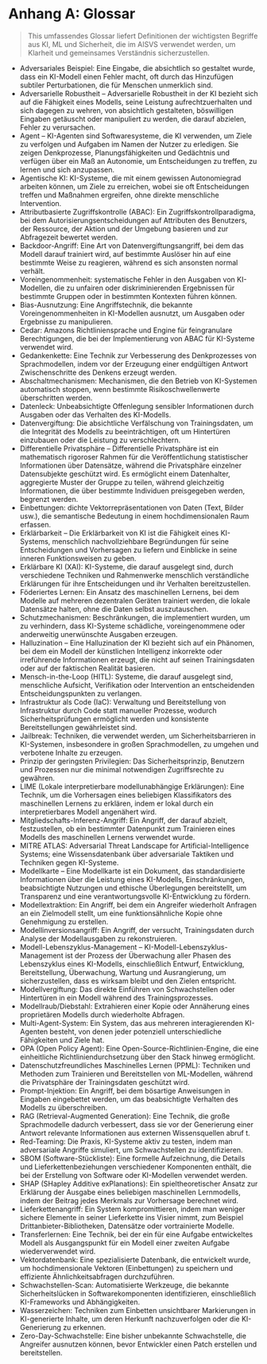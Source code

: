 # Anhang A: Glossar

>This umfassendes Glossar liefert Definitionen der wichtigsten Begriffe aus KI, ML und Sicherheit, die im AISVS verwendet werden, um Klarheit und gemeinsames Verständnis sicherzustellen.

* Adversariales Beispiel: Eine Eingabe, die absichtlich so gestaltet wurde, dass ein KI-Modell einen Fehler macht, oft durch das Hinzufügen subtiler Perturbationen, die für Menschen unmerklich sind.
  ​
* Adversarielle Robustheit – Adversarielle Robustheit in der KI bezieht sich auf die Fähigkeit eines Modells, seine Leistung aufrechtzuerhalten und sich dagegen zu wehren, von absichtlich gestalteten, böswilligen Eingaben getäuscht oder manipuliert zu werden, die darauf abzielen, Fehler zu verursachen.
  ​
* Agent – KI-Agenten sind Softwaresysteme, die KI verwenden, um Ziele zu verfolgen und Aufgaben im Namen der Nutzer zu erledigen. Sie zeigen Denkprozesse, Planungsfähigkeiten und Gedächtnis und verfügen über ein Maß an Autonomie, um Entscheidungen zu treffen, zu lernen und sich anzupassen.
  ​
* Agentische KI: KI-Systeme, die mit einem gewissen Autonomiegrad arbeiten können, um Ziele zu erreichen, wobei sie oft Entscheidungen treffen und Maßnahmen ergreifen, ohne direkte menschliche Intervention.
  ​
* Attributbasierte Zugriffskontrolle (ABAC): Ein Zugriffskontrollparadigma, bei dem Autorisierungsentscheidungen auf Attributen des Benutzers, der Ressource, der Aktion und der Umgebung basieren und zur Abfragezeit bewertet werden.
  ​
* Backdoor-Angriff: Eine Art von Datenvergiftungsangriff, bei dem das Modell darauf trainiert wird, auf bestimmte Auslöser hin auf eine bestimmte Weise zu reagieren, während es sich ansonsten normal verhält.
  ​
* Voreingenommenheit: systematische Fehler in den Ausgaben von KI-Modellen, die zu unfairen oder diskriminierenden Ergebnissen für bestimmte Gruppen oder in bestimmten Kontexten führen können.
  ​
* Bias-Ausnutzung: Eine Angriffstechnik, die bekannte Voreingenommenheiten in KI-Modellen ausnutzt, um Ausgaben oder Ergebnisse zu manipulieren.
  ​
* Cedar: Amazons Richtliniensprache und Engine für feingranulare Berechtigungen, die bei der Implementierung von ABAC für KI-Systeme verwendet wird.
  ​
* Gedankenkette: Eine Technik zur Verbesserung des Denkprozesses von Sprachmodellen, indem vor der Erzeugung einer endgültigen Antwort Zwischenschritte des Denkens erzeugt werden.
  ​
* Abschaltmechanismen: Mechanismen, die den Betrieb von KI-Systemen automatisch stoppen, wenn bestimmte Risikoschwellenwerte überschritten werden.
  ​
* Datenleck: Unbeabsichtigte Offenlegung sensibler Informationen durch Ausgaben oder das Verhalten des KI-Modells.
  ​
* Datenvergiftung: Die absichtliche Verfälschung von Trainingsdaten, um die Integrität des Modells zu beeinträchtigen, oft um Hintertüren einzubauen oder die Leistung zu verschlechtern.
  ​
* Differentielle Privatsphäre – Differentielle Privatsphäre ist ein mathematisch rigoroser Rahmen für die Veröffentlichung statistischer Informationen über Datensätze, während die Privatsphäre einzelner Datensubjekte geschützt wird. Es ermöglicht einem Datenhalter, aggregierte Muster der Gruppe zu teilen, während gleichzeitig Informationen, die über bestimmte Individuen preisgegeben werden, begrenzt werden.
  ​
* Einbettungen: dichte Vektorrepräsentationen von Daten (Text, Bilder usw.), die semantische Bedeutung in einem hochdimensionalen Raum erfassen.
  ​
* Erklärbarkeit – Die Erklärbarkeit von KI ist die Fähigkeit eines KI-Systems, menschlich nachvollziehbare Begründungen für seine Entscheidungen und Vorhersagen zu liefern und Einblicke in seine inneren Funktionsweisen zu geben.
  ​
* Erklärbare KI (XAI): KI-Systeme, die darauf ausgelegt sind, durch verschiedene Techniken und Rahmenwerke menschlich verständliche Erklärungen für ihre Entscheidungen und ihr Verhalten bereitzustellen.
  ​
* Föderiertes Lernen: Ein Ansatz des maschinellen Lernens, bei dem Modelle auf mehreren dezentralen Geräten trainiert werden, die lokale Datensätze halten, ohne die Daten selbst auszutauschen.
  ​
* Schutzmechanismen: Beschränkungen, die implementiert wurden, um zu verhindern, dass KI-Systeme schädliche, voreingenommene oder anderweitig unerwünschte Ausgaben erzeugen.
  ​
* Halluzination – Eine Halluzination der KI bezieht sich auf ein Phänomen, bei dem ein Modell der künstlichen Intelligenz inkorrekte oder irreführende Informationen erzeugt, die nicht auf seinen Trainingsdaten oder auf der fak­ti­schen Realität basieren.
  ​
* Mensch-in-the-Loop (HITL): Systeme, die darauf ausgelegt sind, menschliche Aufsicht, Verifikation oder Intervention an entscheidenden Entscheidungspunkten zu verlangen.
  ​
* Infrastruktur als Code (IaC): Verwaltung und Bereitstellung von Infrastruktur durch Code statt manueller Prozesse, wodurch Sicherheitsprüfungen ermöglicht werden und konsistente Bereitstellungen gewährleistet sind.
  ​
* Jailbreak: Techniken, die verwendet werden, um Sicherheitsbarrieren in KI-Systemen, insbesondere in großen Sprachmodellen, zu umgehen und verbotene Inhalte zu erzeugen.
  ​
* Prinzip der geringsten Privilegien: Das Sicherheitsprinzip, Benutzern und Prozessen nur die minimal notwendigen Zugriffsrechte zu gewähren.
  ​
* LIME (Lokale interpretierbare modellunabhängige Erklärungen): Eine Technik, um die Vorhersagen eines beliebigen Klassifikators des maschinellen Lernens zu erklären, indem er lokal durch ein interpretierbares Modell angenähert wird.
  ​
* Mitgliedschafts-Inferenz-Angriff: Ein Angriff, der darauf abzielt, festzustellen, ob ein bestimmter Datenpunkt zum Trainieren eines Modells des maschinellen Lernens verwendet wurde.
  ​
* MITRE ATLAS: Adversarial Threat Landscape for Artificial-Intelligence Systems; eine Wissensdatenbank über adversariale Taktiken und Techniken gegen KI-Systeme.
  ​
* Modellkarte – Eine Modellkarte ist ein Dokument, das standardisierte Informationen über die Leistung eines KI-Modells, Einschränkungen, beabsichtigte Nutzungen und ethische Überlegungen bereitstellt, um Transparenz und eine verantwortungsvolle KI-Entwicklung zu fördern.
  ​
* Modellextraktion: Ein Angriff, bei dem ein Angreifer wiederholt Anfragen an ein Zielmodell stellt, um eine funktionsähnliche Kopie ohne Genehmigung zu erstellen.
  ​
* Modellinversionsangriff: Ein Angriff, der versucht, Trainingsdaten durch Analyse der Modellausgaben zu rekonstruieren.
  ​
* Modell-Lebenszyklus-Management – KI-Modell-Lebenszyklus-Management ist der Prozess der Überwachung aller Phasen des Lebenszyklus eines KI-Modells, einschließlich Entwurf, Entwicklung, Bereitstellung, Überwachung, Wartung und Ausrangierung, um sicherzustellen, dass es wirksam bleibt und den Zielen entspricht.
  ​
* Modellvergiftung: Das direkte Einführen von Schwachstellen oder Hintertüren in ein Modell während des Trainingsprozesses.
  ​
* Modellraub/Diebstahl: Extrahieren einer Kopie oder Annäherung eines proprietären Modells durch wiederholte Abfragen.
  ​
* Multi-Agent-System: Ein System, das aus mehreren interagierenden KI-Agenten besteht, von denen jeder potenziell unterschiedliche Fähigkeiten und Ziele hat.
  ​
* OPA (Open Policy Agent): Eine Open-Source-Richtlinien-Engine, die eine einheitliche Richtliniendurchsetzung über den Stack hinweg ermöglicht.
  ​
* Datenschutzfreundliches Maschinelles Lernen (PPML): Techniken und Methoden zum Trainieren und Bereitstellen von ML-Modellen, während die Privatsphäre der Trainingsdaten geschützt wird.
  ​
* Prompt-Injektion: Ein Angriff, bei dem bösartige Anweisungen in Eingaben eingebettet werden, um das beabsichtigte Verhalten des Modells zu überschreiben.
  ​
* RAG (Retrieval-Augmented Generation): Eine Technik, die große Sprachmodelle dadurch verbessert, dass sie vor der Generierung einer Antwort relevante Informationen aus externen Wissensquellen abruf t.
  ​
* Red-Teaming: Die Praxis, KI-Systeme aktiv zu testen, indem man adversariale Angriffe simuliert, um Schwachstellen zu identifizieren.
  ​
* SBOM (Software-Stückliste): Eine formelle Aufzeichnung, die Details und Lieferkettenbeziehungen verschiedener Komponenten enthält, die bei der Erstellung von Software oder KI-Modellen verwendet werden.
  ​
* SHAP (SHapley Additive exPlanations): Ein spieltheoretischer Ansatz zur Erklärung der Ausgabe eines beliebigen maschinellen Lernmodells, indem der Beitrag jedes Merkmals zur Vorhersage berechnet wird.
  ​
* Lieferkettenangriff: Ein System kompromittieren, indem man weniger sichere Elemente in seiner Lieferkette ins Visier nimmt, zum Beispiel Drittanbieter-Bibliotheken, Datensätze oder vortrainierte Modelle.
  ​
* Transferlernen: Eine Technik, bei der ein für eine Aufgabe entwickeltes Modell als Ausgangspunkt für ein Modell einer zweiten Aufgabe wiederverwendet wird.
  ​
* Vektordatenbank: Eine spezialisierte Datenbank, die entwickelt wurde, um hochdimensionale Vektoren (Einbettungen) zu speichern und effiziente Ähnlichkeitsabfragen durchzuführen.
  ​
* Schwachstellen-Scan: Automatisierte Werkzeuge, die bekannte Sicherheitslücken in Softwarekomponenten identifizieren, einschließlich KI-Frameworks und Abhängigkeiten.
  ​
* Wasserzeichen: Techniken zum Einbetten unsichtbarer Markierungen in KI-generierte Inhalte, um deren Herkunft nachzuverfolgen oder die KI-Generierung zu erkennen.
  ​
* Zero-Day-Schwachstelle: Eine bisher unbekannte Schwachstelle, die Angreifer ausnutzen können, bevor Entwickler einen Patch erstellen und bereitstellen.

